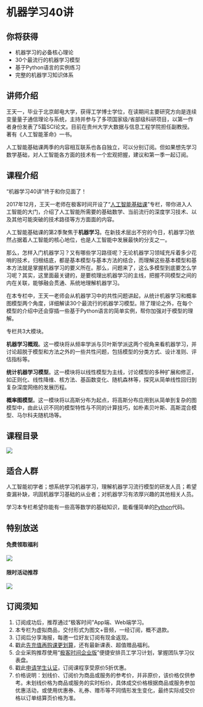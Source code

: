 # 机器学习40讲

## 你将获得

*   机器学习的必备核心理论
*   30个最流行的机器学习模型
*   基于Python语言的实例练习
*   完整的机器学习知识体系

  

## 讲师介绍

王天一，毕业于北京邮电大学，获得工学博士学位，在读期间主要研究方向是连续变量量子通信理论与系统，主持并参与了多项国家级/省部级科研项目，以第一作者身份发表了5篇SCI论文。目前在贵州大学大数据与信息工程学院担任副教授。 著有《人工智能革命》一书。

人工智能基础课两季的内容相互联系也各自独立，可以分别订阅。但如果想先学习数学基础，对人工智能各方面的技术有一个宏观把握，建议和第一季一起订阅。

  

## 课程介绍

“机器学习40讲”终于和你见面了！

2017年12月，王天一老师在极客时间开设了“[人工智能基础课](https://time.geekbang.org/column/intro/62?utm_source=app&utm_medium=97&utm_campaign=62-end&utm_content=column)”专栏，带你进入人工智能的大门，介绍了人工智能所需要的基础数学、当前流行的深度学习技术、以及其他可能突破的技术路径等方方面面的内容。

人工智能基础课的第2季聚焦于**机器学习**。在新技术层出不穷的今日，机器学习依然占据着人工智能的核心地位，也是人工智能中发展最快的分支之一。

那么，怎样入门机器学习？又有哪些学习路径呢？无论机器学习领域充斥着多少花哨的技术，归根结底，都是基本模型与基本方法的结合，而理解这些基本模型和基本方法就是掌握机器学习的要义所在。那么，问题来了，这么多模型到底要怎么学习呢？其实，这里面最关键的，是要梳理出机器学习的主线，把握不同模型之间的内在关联，能够融会贯通、系统地理解机器学习。

在本专栏中，王天一老师会从机器学习中的共性问题讲起，从统计机器学习和概率图模型两个角度，详细解读30个最流行的机器学习模型。除了理论之外，在每个模型的介绍中还会穿插一些基于Python语言的简单实例，帮你加强对于模型的理解。

专栏共3大模块。

**机器学习概观**。这一模块将从频率学派与贝叶斯学派这两个视角来看机器学习，并讨论超脱于模型和方法之外的一些共性问题，包括模型的分类方式、设计准则、评估指标等。

**统计机器学习模型**。这一模块将以线性模型为主线，讨论模型的多种扩展和修正，如正则化、线性降维、核方法、基函数变化、随机森林等，探究从简单线性回归到复杂深度网络的发展历程。

**概率图模型**。这一模块将以高斯分布为起点，将高斯分布应用到从简单到复杂的图模型中，由此认识不同的模型特性与不同的计算技巧，如朴素贝叶斯、高斯混合模型、马尔科夫随机场等。

  

## 课程目录

![](https://static001.geekbang.org/resource/image/5d/78/5d51a2322e9cf8bce991fdfbb952da78.jpg)

  

## 适合人群

人工智能初学者；想系统学习机器学习，理解机器学习流行模型的研发人员；希望查漏补缺，巩固机器学习基础的从业者；对机器学习有浓厚兴趣的其他相关人员。

学习本专栏希望你能有一些高等数学的基础知识，能看懂简单的[Python](https://time.geekbang.org/course/intro/98?code=wSBCzhfloDdujVo6D05R4j1Wc95cjxXJYB22vdmUsXY%3D&utm_source=app&utm_medium=98&utm_campaign=98presell&utm_content=97column)代码。

  

## 特别放送

#### 免费领取福利

[![](https://static001.geekbang.org/resource/image/69/dc/69c52d08278a2164dc5b061ba342a5dc.jpg?wh=960x301)](https://time.geekbang.org/article/427012)

  

#### 限时活动推荐

[![](https://static001.geekbang.org/resource/image/67/a0/6720f5d50b4b38abbf867facdef728a0.png?wh=1035x360)](https://shop18793264.m.youzan.com/wscgoods/detail/2fmoej9krasag5p?dc_ps=2913145716543073286.200001)

  

## 订阅须知

1.  订阅成功后，推荐通过“极客时间”App端、Web端学习。
2.  本专栏为虚拟商品，交付形式为图文+音频，一经订阅，概不退款。
3.  订阅后分享海报，每邀一位好友订阅有现金返现。
4.  戳此[先充值再购课更划算](https://shop18793264.m.youzan.com/wscgoods/detail/2fmoej9krasag5p?scan=1&activity=none&from=kdt&qr=directgoods_1541158976&shopAutoEnter=1)，还有最新课表、超值赠品福利。
5.  企业采购推荐使用“[极客时间企业版](https://b.geekbang.org/?utm_source=geektime&utm_medium=columnintro&utm_campaign=newregister&gk_source=2021020901_gkcolumnintro_newregister)”便捷安排员工学习计划，掌握团队学习仪表盘。
6.  戳此[申请学生认证](https://promo.geekbang.org/activity/student-certificate?utm_source=geektime&utm_medium=caidanlan1)，订阅课程享受原价5折优惠。
7.  价格说明：划线价、订阅价为商品或服务的参考价，并非原价，该价格仅供参考。未划线价格为商品或服务的实时标价，具体成交价格根据商品或服务参加优惠活动，或使用优惠券、礼券、赠币等不同情形发生变化，最终实际成交价格以订单结算页价格为准。
